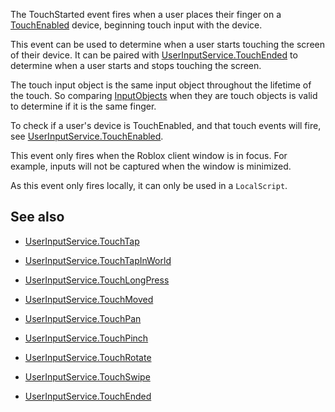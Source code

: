 The TouchStarted event fires when a user places their finger on a [TouchEnabled](https://developer.roblox.com/api-reference/property/UserInputService/TouchEnabled) device, beginning touch input with the device.

This event can be used to determine when a user starts touching the screen of their device. It can be paired with [UserInputService.TouchEnded](https://developer.roblox.com/api-reference/event/UserInputService/TouchEnded) to determine when a user starts and stops touching the screen.

The touch input object is the same input object throughout the lifetime of the touch. So comparing [InputObjects](https://developer.roblox.com/api-reference/class/InputObject) when they are touch objects is valid to determine if it is the same finger.

To check if a user's device is TouchEnabled, and that touch events will fire, see [UserInputService.TouchEnabled](https://developer.roblox.com/api-reference/property/UserInputService/TouchEnabled).

This event only fires when the Roblox client window is in focus. For example, inputs will not be captured when the window is minimized.

As this event only fires locally, it can only be used in a `LocalScript`.

## See also

 - [UserInputService.TouchTap](https://developer.roblox.com/api-reference/event/UserInputService/TouchTap)

 - [UserInputService.TouchTapInWorld](https://developer.roblox.com/api-reference/event/UserInputService/TouchTapInWorld)

 - [UserInputService.TouchLongPress](https://developer.roblox.com/api-reference/event/UserInputService/TouchLongPress)

 - [UserInputService.TouchMoved](https://developer.roblox.com/api-reference/event/UserInputService/TouchMoved)

 - [UserInputService.TouchPan](https://developer.roblox.com/api-reference/event/UserInputService/TouchPan)

 - [UserInputService.TouchPinch](https://developer.roblox.com/api-reference/event/UserInputService/TouchPinch)

 - [UserInputService.TouchRotate](https://developer.roblox.com/api-reference/event/UserInputService/TouchRotate)

 - [UserInputService.TouchSwipe](https://developer.roblox.com/api-reference/event/UserInputService/TouchSwipe)

 - [UserInputService.TouchEnded](https://developer.roblox.com/api-reference/event/UserInputService/TouchEnded)